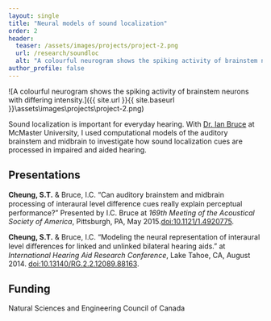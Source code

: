 ```yaml
---
layout: single
title: "Neural models of sound localization"
order: 2
header:
  teaser: /assets/images/projects/project-2.png
  url: /research/soundloc
  alt: "A colourful neurogram shows the spiking activity of brainstem neurons with differing intensity."
author_profile: false
---
```


![A colourful neurogram shows the spiking activity of brainstem neurons with differing intensity.]({{ site.url }}{{ site.baseurl }}\assets\images\projects\project-2.png)

Sound localization is important for everyday hearing. With [Dr. Ian Bruce](http://www.ece.mcmaster.ca/~ibruce/) at McMaster University, I used computational models of the auditory brainstem and midbrain to investigate how sound localization cues are processed in impaired and aided hearing.

## Presentations
**Cheung, S.T.** & Bruce, I.C. “Can auditory brainstem and midbrain processing of interaural level diﬀerence cues really explain perceptual performance?” Presented by I.C. Bruce at *169th Meeting of the Acoustical Society of America*, Pittsburgh, PA, May 2015.[doi:10.1121/1.4920775](http://dx.doi.org/10.1121/1.4920775).

**Cheung, S.T.** & Bruce, I.C. “Modeling the neural representation of interaural level diﬀerences for linked and unlinked bilateral hearing aids.” at *International Hearing Aid Research Conference*, Lake Tahoe, CA, August 2014. [doi:10.13140/RG.2.2.12089.88163](http://dx.doi.org/10.13140/RG.2.2.12089.88163).

## Funding
Natural Sciences and Engineering Council of Canada
